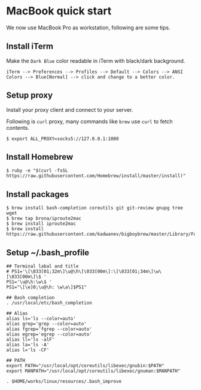 # MacBook quick start

We now use MacBook Pro as workstation, following are some tips.

## Install iTerm

Make the `Dark Blue` color readable in iTerm with black/dark background.

```
iTerm --> Preferences --> Profiles --> Default --> Colors --> ANSI Colors --> Blue[Normal] --> click and change to a better color.
```

## Setup proxy

Install your proxy client and connect to your server.

Following is `curl` proxy, many commands like `brew` use `curl` to fetch contents.

```
$ export ALL_PROXY=socks5://127.0.0.1:1080
```

## Install Homebrew

```
$ ruby -e "$(curl -fsSL https://raw.githubusercontent.com/Homebrew/install/master/install)"
```

## Install packages

```
$ brew install bash-completion coreutils git git-review gnupg tree wget
$ brew tap brona/iproute2mac
$ brew install iproute2mac
$ brew install https://raw.githubusercontent.com/kadwanev/bigboybrew/master/Library/Formula/sshpass.rb
```

## Setup ~/.bash_profile

```
## Terminal labal and title
# PS1='\[\033[01;32m\]\u@\h\[\033[00m\]:\[\033[01;34m\]\w\[\033[00m\]\$ '
PS1='\u@\h:\w\$ '
PS1="\[\e]0;\u@\h: \w\a\]$PS1"

## Bash completion
. /usr/local/etc/bash_completion

## Alias
alias ls='ls --color=auto'
alias grep='grep --color=auto'
alias fgrep='fgrep --color=auto'
alias egrep='egrep --color=auto'
alias ll='ls -alF'
alias la='ls -A'
alias l='ls -CF'

## PATH
export PATH="/usr/local/opt/coreutils/libexec/gnubin:$PATH"
export MANPATH="/usr/local/opt/coreutils/libexec/gnuman:$MANPATH"

. $HOME/works/linux/resources/.bash_improve
```
